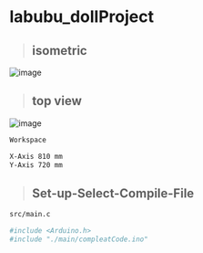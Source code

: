 # labubu_dollProject

> ## isometric
![image](https://github.com/KaningNoppasin/labubu_dollProject/assets/95127494/2b797583-906b-4e08-a9a6-3c365a557ab9)


> ## top view
![image](https://github.com/KaningNoppasin/labubu_dollProject/assets/95127494/acd96ec4-96f8-4583-b83b-ae31e48f2a74)

```bash
Workspace

X-Axis 810 mm
Y-Axis 720 mm
```

> ## Set-up-Select-Compile-File
```bash
src/main.c

#include <Arduino.h>
#include "./main/compleatCode.ino"
```
